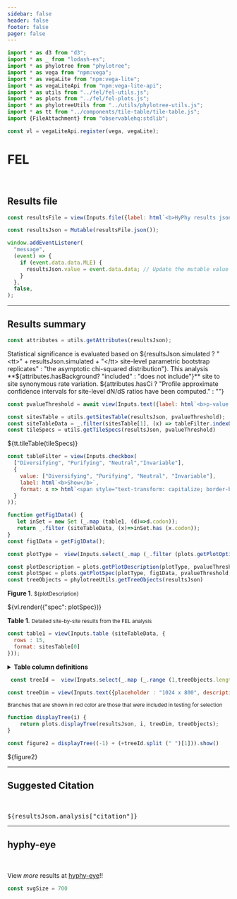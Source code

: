 ```yaml
---
sidebar: false
header: false
footer: false
pager: false
---
```


```js
import * as d3 from "d3";
import * as _ from "lodash-es";
import * as phylotree from "phylotree";
import * as vega from "npm:vega";
import * as vegaLite from "npm:vega-lite";
import * as vegaLiteApi from "npm:vega-lite-api";
import * as utils from "../fel/fel-utils.js";
import * as plots from "../fel/fel-plots.js";
import * as phylotreeUtils from "../utils/phylotree-utils.js";
import * as tt from "../components/tile-table/tile-table.js";
import {FileAttachment} from "observablehq:stdlib";
```

```js
const vl = vegaLiteApi.register(vega, vegaLite);
```

# FEL
<br>

## Results file

```js
const resultsFile = view(Inputs.file({label: html`<b>HyPhy results json:</b>`, accept: ".json", required: true}));
```

```js
const resultsJson = Mutable(resultsFile.json());
```

```js
window.addEventListener(
  "message",
  (event) => {
    if (event.data.data.MLE) {
      resultsJson.value = event.data.data; // Update the mutable value
    }
  },
  false,
);
```
<hr>

## Results summary

```js
const attributes = utils.getAttributes(resultsJson);
```

Statistical significance is evaluated based on  ${resultsJson.simulated  ? "<tt>" + resultsJson.simulated + "</tt> site-level parametric bootstrap replicates"  : "the asymptotic chi-squared distribution"}. This analysis **${attributes.hasBackground? "included" : "does not include"}** site to site synonymous rate variation. ${attributes.hasCi ? "Profile approximate confidence intervals for site-level dN/dS ratios have been computed." : ""}


```js
const pvalueThreshold = await view(Inputs.text({label: html`<b>p-value threshold</b>`, value: "0.1", submit: "Update"}));
```

```js
const sitesTable = utils.getSitesTable(resultsJson, pvalueThreshold);
const siteTableData = _.filter(sitesTable[1], (x) => tableFilter.indexOf(x.class) >= 0);
const tileSpecs = utils.getTileSpecs(resultsJson, pvalueThreshold)
```

<div>${tt.tileTable(tileSpecs)}</div>

```js
const tableFilter = view(Inputs.checkbox(
  ["Diversifying", "Purifying", "Neutral","Invariable"], 
  {
    value: ["Diversifying", "Purifying", "Neutral", "Invariable"], 
    label: html`<b>Show</b>`, 
    format: x => html`<span style="text-transform: capitalize; border-bottom: solid 2px ${plots.COLORS[x]}; margin-bottom: -2px;">${x}`
  }
));
```

```js
function getFig1Data() {
   let inSet = new Set (_.map (table1, (d)=>d.codon));
   return _.filter (siteTableData, (x)=>inSet.has (x.codon));
}
const fig1Data = getFig1Data();
```

```js
const plotType =  view(Inputs.select(_.map (_.filter (plots.getPlotOptions(attributes.hasPasmt), (d)=>d[1](resultsJson)), d=>d[0]),{label: html`<b>Plot type</b>`}))
```

```js
const plotDescription = plots.getPlotDescription(plotType, pvalueThreshold)
const plotSpec = plots.getPlotSpec(plotType, fig1Data, pvalueThreshold, attributes.hasPasmt)
const treeObjects = phylotreeUtils.getTreeObjects(resultsJson)
```

**Figure 1**. <small>${plotDescription}</small>
<div>${vl.render({"spec": plotSpec})}</div>

**Table 1**. <small>Detailed site-by-site results from the FEL analysis</small>

```js
const table1 = view(Inputs.table (siteTableData, {
  rows : 15,
  format: sitesTable[0]
}));
```

<details>
  <summary><b>Table column definitions</b></small></summary>
  <small><dl>
    ${_.map (sitesTable[2], (d)=>html`<dt><tt>${d[0]}</tt></dt><dd>${d[1]}</dd>`)}
  </dl></small>
</details>

```js
 const treeId =  view(Inputs.select(_.map (_.range (1,treeObjects.length+1), (d)=>"Partition " + d),{label: html`<b>View tree for </b>`}))
```

```js
const treeDim = view(Inputs.text({placeholder : "1024 x 800", description: "Tree dimension (height x width in pixels), leave blank to auto-scale", submit: "Resize"}));
```

<small>Branches that are shown in <span style = 'color: redbrick'>red color</span> are those that were included in testing for selection</small>

```js
function displayTree(i) {
    return plots.displayTree(resultsJson, i, treeDim, treeObjects);
}

const figure2 = displayTree((-1) + (+treeId.split (" ")[1])).show()
```
<link rel=stylesheet href='https://cdn.jsdelivr.net/npm/phylotree@0.1/phylotree.css'>
<div id="tree_container">${figure2}</div>

<hr>

## Suggested Citation

<br>
<p><tt>${resultsJson.analysis["citation"]}</tt></p>

<hr>

## hyphy-eye

<br>

View _more_ results at [hyphy-eye](/)!!

```js
const svgSize = 700